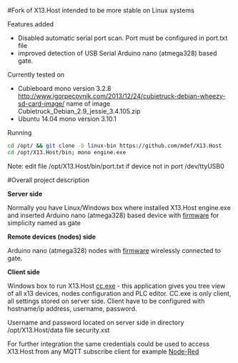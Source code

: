 #Fork of X13.Host
intended to be more stable on Linux systems

Features added
* Disabled automatic serial port scan. Port must be configured in port.txt file
* improved detection of USB Serial Arduino nano (atmega328) based gate.

Currently tested on 
* Cubieboard  mono version 3.2.8
	http://www.igorpecovnik.com/2013/12/24/cubietruck-debian-wheezy-sd-card-image/
	name of image Cubietruck_Debian_2.9_jessie_3.4.105.zip
* Ubuntu 14.04 mono version 3.10.1


Running
```bash
cd /opt/ && git clone -b linux-bin https://github.com/mdef/X13.Host
cd /opt/X13.Host/bin; mono engine.exe
```
Note: edit file /opt/X13.Host/bin/port.txt if device not in port /dev/ttyUSB0 





#Overall project description

**Server side**

Normally you have Linux/Windows box where installed X13.Host engine.exe
and inserted Arduino nano (atmega328) based device with [firmware](https://github.com/mdef/X13.devices/tree/nano-bin/devices/A1SC12 "") for simplicity named as gate

**Remote devices (nodes) side**

Arduino nano (atmega328) nodes with [firmware](https://github.com/mdef/X13.devices/tree/nano-bin/devices/A1Cn12 "") wirelessly connected to gate.


**Client side**

Windows box to run X13.Host [cc.exe](https://github.com/X13home/x13home.github.io/tree/bin_main/bin "") - this application gives you tree view
of all x13 devices, nodes configuration and PLC editor. CC.exe is only client, all settings stored on server side.
Client have to be configured with hostname/ip address, username, password.

Username and password located on server side in directory /opt/X13.Host/data  file security.xst

For further integration the same credentials could be used to access X13.Host from any MQTT subscribe client for example [Node-Red](http://nodered.org/ "")

